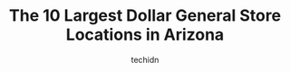 ---
layout: ampstory
image: https://i0.wp.com/www.depkes.org/wp-content/uploads/2023/06/dollar-general-0-in-arizona-1685968036.jpeg?resize=640,853
author: techidn
featured: false
description: Discover the impressive array of Dollar General options in Arizona, where you can find 10 of the largest Dollar General establishments in the area. From renowned classics to hidden gems, Ari
title: The 10 Largest Dollar General Store Locations in Arizona
cover:
   title: The 10 Largest Dollar General Store Locations in Arizona
   subtitle: Rickpate
   background: https://www.depkes.org/wp-content/uploads/2023/06/dollar-general-0-in-arizona-1685968036.jpeg

pages: 
 - layout: thirds
   top: <h1>#1 Dollar General</h1>
   bottom: "<p>I walked in this store this morning to get something to eat while I wait for my bus, this store clerk complained about my backpack, saying store policy. There not gonna b</p>"
   background: https://www.depkes.org/wp-content/uploads/2023/06/dollar-general-1-in-arizona-1685968037.jpeg
   backgroundblur: true
 - layout: thirds
   top: <h1>#2 Dollar General</h1>
   bottom: "<p>415 S Higley Rd #103, Mesa, AZ 85206, United States</p>"
   background: https://www.depkes.org/wp-content/uploads/2023/06/dollar-general-2-in-arizona-1685968037.jpeg
   cta:
      link: https://www.depkes.org/blog/the-10-largest-dollar-general-store-locations-in-arizona/
      text: The 10 Largest Dollar General Store Locations in Arizona
 - layout: thirds
   top: <h1>#3 Dollar General</h1>
   bottom: "<p>9275 W Battaglia Dr, Arizona City, AZ 85123, United States</p>"
   background: https://www.depkes.org/wp-content/uploads/2023/06/dollar-general-3-in-arizona-1685968038.jpeg
   cta:
      link: https://www.depkes.org/blog/the-10-largest-dollar-general-store-locations-in-arizona/
      text: The 10 Largest Dollar General Store Locations in Arizona
 - layout: thirds
   top: <h1>#4 Dollar General</h1>
   bottom: "<p>1855 W Buckeye Rd, Phoenix, AZ 85007, United States</p>"
   background: https://images.unsplash.com/photo-1489648022186-8f49310909a0?ixlib=rb-4.0.3&ixid=MnwxMjA3fDB8MHxwaG90by1wYWdlfHx8fGVufDB8fHx8&auto=format&fit=crop&w=640&h=853&q=80
   cta:
      link: https://www.depkes.org/blog/the-10-largest-dollar-general-store-locations-in-arizona/
      text: The 10 Largest Dollar General Store Locations in Arizona
 - layout: thirds
   top: <h1>#5 Dollar General</h1>
   bottom: "<p>8550 S Central Ave, Phoenix, AZ 85042, United States</p>"
   background: https://plus.unsplash.com/premium_photo-1664640458616-3c74f8cb4589?ixlib=rb-4.0.3&ixid=MnwxMjA3fDB8MHxwaG90by1wYWdlfHx8fGVufDB8fHx8&auto=format&fit=crop&w=640&h=853&q=80
   cta:
      link: https://www.depkes.org/blog/the-10-largest-dollar-general-store-locations-in-arizona/
      text: The 10 Largest Dollar General Store Locations in Arizona
 - layout: thirds
   top: <h1>#6 Dollar General</h1>
   bottom: "<p>3949 W McDowell Rd, Phoenix, AZ 85009, United States</p>"
   background: https://images.unsplash.com/photo-1533735380053-eb8d0759b24a?ixlib=rb-4.0.3&ixid=MnwxMjA3fDB8MHxwaG90by1wYWdlfHx8fGVufDB8fHx8&auto=format&fit=crop&w=640&h=853&q=80
   cta:
      link: https://www.depkes.org/blog/the-10-largest-dollar-general-store-locations-in-arizona/
      text: The 10 Largest Dollar General Store Locations in Arizona
 - layout: thirds
   top: <h1>#7 Dollar General</h1>
   bottom: "<p>7350 E Main St, Mesa, AZ 85207, United States</p>"
   background: https://images.unsplash.com/photo-1597773150796-e5c14ebecbf5?ixlib=rb-4.0.3&ixid=MnwxMjA3fDB8MHxwaG90by1wYWdlfHx8fGVufDB8fHx8&auto=format&fit=crop&w=640&h=853&q=80
   cta:
      link: https://www.depkes.org/blog/the-10-largest-dollar-general-store-locations-in-arizona/
      text: The 10 Largest Dollar General Store Locations in Arizona
 - layout: thirds
   middle: Continue reading...
   background: https://images.unsplash.com/photo-1515405295579-ba7b45403062?ixlib=rb-4.0.3&ixid=MnwxMjA3fDB8MHxwaG90by1wYWdlfHx8fGVufDB8fHx8&auto=format&fit=crop&w=640&h=853&q=80
   cta:
      link: https://www.depkes.org/blog/the-10-largest-dollar-general-store-locations-in-arizona/
      text: The 10 Largest Dollar General Store Locations in Arizona
      
---